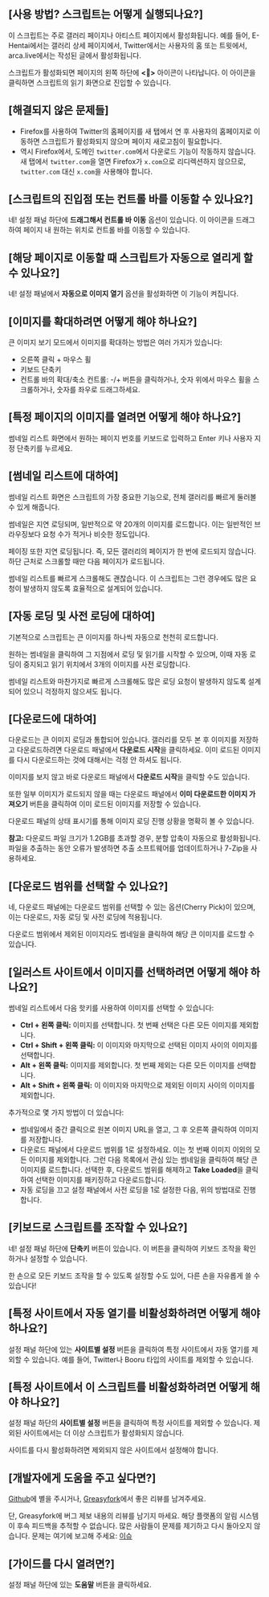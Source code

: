 ## [사용 방법? 스크립트는 어떻게 실행되나요?]

이 스크립트는 주로 갤러리 페이지나 아티스트 페이지에서 활성화됩니다. 예를 들어, E-Hentai에서는 갤러리 상세 페이지에서, Twitter에서는 사용자의 홈 또는 트윗에서, arca.live에서는 작성된 글에서 활성화됩니다.

스크립트가 활성화되면 페이지의 왼쪽 하단에 **<🎑>** 아이콘이 나타납니다. 이 아이콘을 클릭하면 스크립트의 읽기 화면으로 진입할 수 있습니다.

## [해결되지 않은 문제들]

- Firefox를 사용하여 Twitter의 홈페이지를 새 탭에서 연 후 사용자의 홈페이지로 이동하면 스크립트가 활성화되지 않으며 페이지 새로고침이 필요합니다.
- 역시 Firefox에서, 도메인 `twitter.com`에서 다운로드 기능이 작동하지 않습니다. 새 탭에서 `twitter.com`을 열면 Firefox가 `x.com`으로 리디렉션하지 않으므로, `twitter.com` 대신 `x.com`을 사용해야 합니다.

## [스크립트의 진입점 또는 컨트롤 바를 이동할 수 있나요?]

네! 설정 패널 하단에 **드래그해서 컨트롤 바 이동** 옵션이 있습니다. 이 아이콘을 드래그하여 페이지 내 원하는 위치로 컨트롤 바를 이동할 수 있습니다.

## [해당 페이지로 이동할 때 스크립트가 자동으로 열리게 할 수 있나요?]

네! 설정 패널에서 **자동으로 이미지 열기** 옵션을 활성화하면 이 기능이 켜집니다.

## [이미지를 확대하려면 어떻게 해야 하나요?]

큰 이미지 보기 모드에서 이미지를 확대하는 방법은 여러 가지가 있습니다:

- 오른쪽 클릭 + 마우스 휠
- 키보드 단축키
- 컨트롤 바의 확대/축소 컨트롤: -/+ 버튼을 클릭하거나, 숫자 위에서 마우스 휠을 스크롤하거나, 숫자를 좌우로 드래그하세요.

## [특정 페이지의 이미지를 열려면 어떻게 해야 하나요?]

썸네일 리스트 화면에서 원하는 페이지 번호를 키보드로 입력하고 Enter 키나 사용자 지정 단축키를 누르세요.

## [썸네일 리스트에 대하여]

썸네일 리스트 화면은 스크립트의 가장 중요한 기능으로, 전체 갤러리를 빠르게 둘러볼 수 있게 해줍니다.

썸네일은 지연 로딩되며, 일반적으로 약 20개의 이미지를 로드합니다. 이는 일반적인 브라우징보다 요청 수가 적거나 비슷한 정도입니다.

페이징 또한 지연 로딩됩니다. 즉, 모든 갤러리의 페이지가 한 번에 로드되지 않습니다. 하단 근처로 스크롤할 때만 다음 페이지가 로드됩니다.

썸네일 리스트를 빠르게 스크롤해도 괜찮습니다. 이 스크립트는 그런 경우에도 많은 요청이 발생하지 않도록 효율적으로 설계되어 있습니다.

## [자동 로딩 및 사전 로딩에 대하여]

기본적으로 스크립트는 큰 이미지를 하나씩 자동으로 천천히 로드합니다.

원하는 썸네일을 클릭하여 그 지점에서 로딩 및 읽기를 시작할 수 있으며, 이때 자동 로딩이 중지되고 읽기 위치에서 3개의 이미지를 사전 로딩합니다.

썸네일 리스트와 마찬가지로 빠르게 스크롤해도 많은 로딩 요청이 발생하지 않도록 설계되어 있으니 걱정하지 않으셔도 됩니다.

## [다운로드에 대하여]

다운로드는 큰 이미지 로딩과 통합되어 있습니다. 갤러리를 모두 본 후 이미지를 저장하고 다운로드하려면 다운로드 패널에서 **다운로드 시작**을 클릭하세요. 이미 로드된 이미지를 다시 다운로드하는 것에 대해서는 걱정 안 하셔도 됩니다.

이미지를 보지 않고 바로 다운로드 패널에서 **다운로드 시작**을 클릭할 수도 있습니다.

또한 일부 이미지가 로드되지 않을 때는 다운로드 패널에서 **이미 다운로드한 이미지 가져오기** 버튼을 클릭하여 이미 로드된 이미지를 저장할 수 있습니다.

다운로드 패널의 상태 표시기를 통해 이미지 로딩 진행 상황을 명확히 볼 수 있습니다.

**참고:** 다운로드 파일 크기가 1.2GB를 초과할 경우, 분할 압축이 자동으로 활성화됩니다. 파일을 추출하는 동안 오류가 발생하면 추출 소프트웨어를 업데이트하거나 7-Zip을 사용하세요.

## [다운로드 범위를 선택할 수 있나요?]

네, 다운로드 패널에는 다운로드 범위를 선택할 수 있는 옵션(Cherry Pick)이 있으며, 이는 다운로드, 자동 로딩 및 사전 로딩에 적용됩니다.

다운로드 범위에서 제외된 이미지라도 썸네일을 클릭하여 해당 큰 이미지를 로드할 수 있습니다.

## [일러스트 사이트에서 이미지를 선택하려면 어떻게 해야 하나요?]

썸네일 리스트에서 다음 핫키를 사용하여 이미지를 선택할 수 있습니다:

- **Ctrl + 왼쪽 클릭:** 이미지를 선택합니다. 첫 번째 선택은 다른 모든 이미지를 제외합니다.
- **Ctrl + Shift + 왼쪽 클릭:** 이 이미지와 마지막으로 선택된 이미지 사이의 이미지를 선택합니다.
- **Alt + 왼쪽 클릭:** 이미지를 제외합니다. 첫 번째 제외는 다른 모든 이미지를 선택합니다.
- **Alt + Shift + 왼쪽 클릭:** 이 이미지와 마지막으로 제외된 이미지 사이의 이미지를 제외합니다.

추가적으로 몇 가지 방법이 더 있습니다:

- 썸네일에서 중간 클릭으로 원본 이미지 URL을 열고, 그 후 오른쪽 클릭하여 이미지를 저장합니다.
- 다운로드 패널에서 다운로드 범위를 1로 설정하세요. 이는 첫 번째 이미지 이외의 모든 이미지를 제외합니다. 그런 다음 목록에서 관심 있는 썸네일을 클릭하여 해당 큰 이미지를 로드합니다. 선택한 후, 다운로드 범위를 해제하고 **Take Loaded**을 클릭하여 선택한 이미지를 패키징하고 다운로드합니다.
- 자동 로딩을 끄고 설정 패널에서 사전 로딩을 1로 설정한 다음, 위의 방법대로 진행합니다.

## [키보드로 스크립트를 조작할 수 있나요?]

네! 설정 패널 하단에 **단축키** 버튼이 있습니다. 이 버튼을 클릭하여 키보드 조작을 확인하거나 설정할 수 있습니다.

한 손으로 모든 키보드 조작을 할 수 있도록 설정할 수도 있어, 다른 손을 자유롭게 쓸 수 있습니다!

## [특정 사이트에서 자동 열기를 비활성화하려면 어떻게 해야 하나요?]

설정 패널 하단에 있는 **사이트별 설정** 버튼을 클릭하여 특정 사이트에서 자동 열기를 제외할 수 있습니다. 예를 들어, Twitter나 Booru 타입의 사이트를 제외할 수 있습니다.

## [특정 사이트에서 이 스크립트를 비활성화하려면 어떻게 해야 하나요?]

설정 패널 하단의 **사이트별 설정** 버튼을 클릭하여 특정 사이트를 제외할 수 있습니다. 제외된 사이트에서는 더 이상 스크립트가 활성화되지 않습니다.

사이트를 다시 활성화하려면 제외되지 않은 사이트에서 설정해야 합니다.

## [개발자에게 도움을 주고 싶다면?]

[Github](https://github.com/MapoMagpie/eh-view-enhance)에 별을 주시거나, [Greasyfork](https://greasyfork.org/scripts/397848-e-hentai-view-enhance)에서 좋은 리뷰를 남겨주세요.

단, Greasyfork에 버그 제보 내용의 리뷰를 남기지 마세요. 해당 플랫폼의 알림 시스템이 후속 피드백을 추적할 수 없습니다. 많은 사람들이 문제를 제기하고 다시 돌아오지 않습니다.
문제는 여기에 보고해 주세요: [이슈](https://github.com/MapoMagpie/eh-view-enhance/issues)

## [가이드를 다시 열려면?]

설정 패널 하단에 있는 **도움말** 버튼을 클릭하세요.
